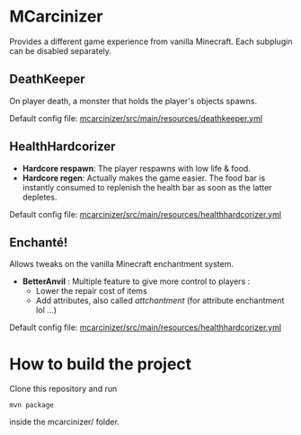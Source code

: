 # MCarcinizer
Provides a different game experience from vanilla Minecraft. Each subplugin can be disabled separately.

## DeathKeeper
On player death, a monster that holds the player's objects spawns.

Default config file: [mcarcinizer/src/main/resources/deathkeeper.yml](mcarcinizer/src/main/resources/deathkeeper.yml)

## HealthHardcorizer

- **Hardcore respawn**: The player respawns with low life & food.
- **Hardcore regen**: Actually makes the game easier. The food bar is instantly consumed to replenish the health bar as soon as the latter depletes.

Default config file:
[mcarcinizer/src/main/resources/healthhardcorizer.yml](mcarcinizer/src/main/resources/healthhardcorizer.yml)

## Enchanté!

Allows tweaks on the vanilla Minecraft enchantment system.

- **BetterAnvil** : Multiple feature to give more control to players :
  - Lower the repair cost of items
  - Add attributes, also called *attchantment* (for attribute enchantment lol ...)

Default config file:
[mcarcinizer/src/main/resources/healthhardcorizer.yml](mcarcinizer/src/main/resources/enchante.yml)


# How to build the project

Clone this repository and run
```
mvn package
```
inside the mcarcinizer/ folder.